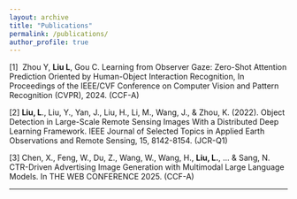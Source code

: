 ```yaml
---
layout: archive
title: "Publications"
permalink: /publications/
author_profile: true
---
```


[1]  Zhou Y, **Liu L**, Gou C. Learning from Observer Gaze: Zero-Shot Attention Prediction Oriented by Human-Object Interaction Recognition, In Proceedings of the IEEE/CVF Conference on Computer Vision and Pattern Recognition (CVPR), 2024. (CCF-A)

[2]  **Liu, L**., Liu, Y., Yan, J., Liu, H., Li, M., Wang, J., & Zhou, K. (2022). Object Detection in Large-Scale Remote Sensing Images With a Distributed Deep Learning Framework. IEEE Journal of Selected Topics in Applied Earth Observations and Remote Sensing, 15, 8142-8154. (JCR-Q1)  

[3] Chen, X., Feng, W., Du, Z., Wang, W., Wang, H., **Liu, L.**, ... & Sang, N. CTR-Driven Advertising Image Generation with Multimodal Large Language Models. In THE WEB CONFERENCE 2025. (CCF-A)

------

<!-- {% if author.googlescholar %}
  You can also find my articles on <u><a href="{{author.googlescholar}}">my Google Scholar profile</a>.</u>
{% endif %}

{% include base_path %}

{% for post in site.publications reversed %}
  {% include archive-single.html %}
{% endfor %} -->
